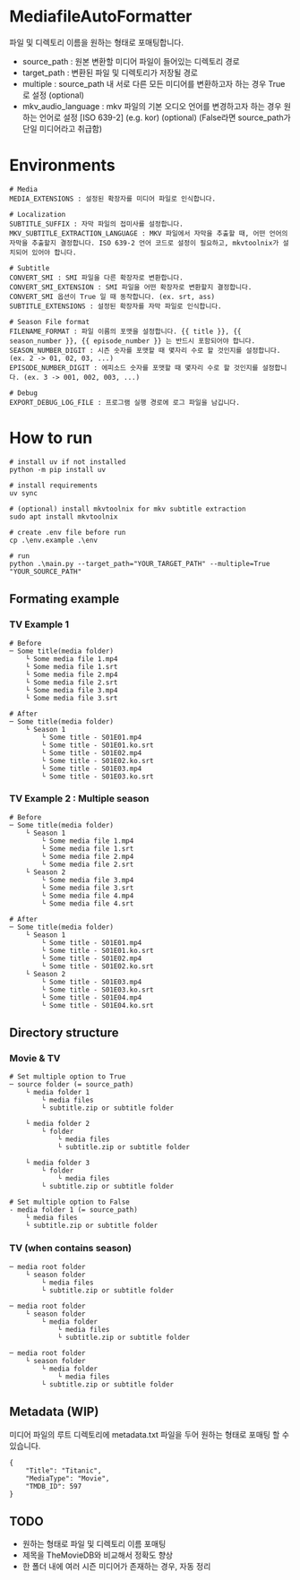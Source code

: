 # MediafileAutoFormatter
파일 및 디렉토리 이름을 원하는 형태로 포매팅합니다.

- source_path : 원본 변환할 미디어 파일이 들어있는 디렉토리 경로
- target_path : 변환된 파일 및 디렉토리가 저장될 경로
- multiple : source_path 내 서로 다른 모든 미디어를 변환하고자 하는 경우 True로 설정 (optional)
- mkv_audio_language : mkv 파일의 기본 오디오 언어를 변경하고자 하는 경우 원하는 언어로 설정 [ISO 639-2] (e.g. kor) (optional)
(False라면 source_path가 단일 미디어라고 취급함)

# Environments
```
# Media
MEDIA_EXTENSIONS : 설정된 확장자를 미디어 파일로 인식합니다.

# Localization
SUBTITLE_SUFFIX : 자막 파일의 접미사를 설정합니다.
MKV_SUBTITLE_EXTRACTION_LANGUAGE : MKV 파일에서 자막을 추출할 때, 어떤 언어의 자막을 추출할지 결정합니다. ISO 639-2 언어 코드로 설정이 필요하고, mkvtoolnix가 설치되어 있어야 합니다.

# Subtitle
CONVERT_SMI : SMI 파일을 다른 확장자로 변환합니다.
CONVERT_SMI_EXTENSION : SMI 파일을 어떤 확장자로 변환할지 결정합니다. CONVERT_SMI 옵션이 True 일 때 동작합니다. (ex. srt, ass)
SUBTITLE_EXTENSIONS : 설정된 확장자를 자막 파일로 인식합니다.

# Season File format
FILENAME_FORMAT : 파일 이름의 포맷을 설정합니다. {{ title }}, {{ season_number }}, {{ episode_number }} 는 반드시 포함되어야 합니다.
SEASON_NUMBER_DIGIT : 시즌 숫자를 포맷할 때 몇자리 수로 할 것인지를 설정합니다. (ex. 2 -> 01, 02, 03, ...)
EPISODE_NUMBER_DIGIT : 에피소드 숫자를 포맷할 때 몇자리 수로 할 것인지를 설정합니다. (ex. 3 -> 001, 002, 003, ...)

# Debug
EXPORT_DEBUG_LOG_FILE : 프로그램 실행 경로에 로그 파일을 남깁니다.
```


# How to run

```
# install uv if not installed
python -m pip install uv

# install requirements
uv sync

# (optional) install mkvtoolnix for mkv subtitle extraction
sudo apt install mkvtoolnix

# create .env file before run
cp .\env.example .\env

# run
python .\main.py --target_path="YOUR_TARGET_PATH" --multiple=True "YOUR_SOURCE_PATH"
```


## Formating example

### TV Example 1
```
# Before
─ Some title(media folder)
    └ Some media file 1.mp4
    └ Some media file 1.srt
    └ Some media file 2.mp4
    └ Some media file 2.srt
    └ Some media file 3.mp4
    └ Some media file 3.srt

# After
─ Some title(media folder)
    └ Season 1
        └ Some title - S01E01.mp4
        └ Some title - S01E01.ko.srt
        └ Some title - S01E02.mp4
        └ Some title - S01E02.ko.srt
        └ Some title - S01E03.mp4
        └ Some title - S01E03.ko.srt
```

### TV Example 2 : Multiple season
```
# Before
─ Some title(media folder)
    └ Season 1
        └ Some media file 1.mp4
        └ Some media file 1.srt
        └ Some media file 2.mp4
        └ Some media file 2.srt
    └ Season 2
        └ Some media file 3.mp4
        └ Some media file 3.srt
        └ Some media file 4.mp4
        └ Some media file 4.srt

# After
─ Some title(media folder)
    └ Season 1
        └ Some title - S01E01.mp4
        └ Some title - S01E01.ko.srt
        └ Some title - S01E02.mp4
        └ Some title - S01E02.ko.srt
    └ Season 2
        └ Some title - S01E03.mp4
        └ Some title - S01E03.ko.srt
        └ Some title - S01E04.mp4
        └ Some title - S01E04.ko.srt
```

## Directory structure

### Movie & TV
```
# Set multiple option to True
─ source folder (= source_path)
    └ media folder 1
        └ media files
        └ subtitle.zip or subtitle folder

    └ media folder 2
        └ folder
            └ media files
            └ subtitle.zip or subtitle folder

    └ media folder 3
        └ folder
            └ media files
        └ subtitle.zip or subtitle folder

# Set multiple option to False
- media folder 1 (= source_path)
    └ media files
    └ subtitle.zip or subtitle folder
```


### TV (when contains season)

```
─ media root folder
    └ season folder
        └ media files
        └ subtitle.zip or subtitle folder

─ media root folder
    └ season folder
        └ media folder
            └ media files
            └ subtitle.zip or subtitle folder

─ media root folder
    └ season folder
        └ media folder
            └ media files
        └ subtitle.zip or subtitle folder
```

## Metadata (WIP)
미디어 파일의 루트 디렉토리에 metadata.txt 파일을 두어 원하는 형태로 포매팅 할 수 있습니다.

```
{
    "Title": "Titanic",
    "MediaType": "Movie",
    "TMDB_ID": 597
}
```

## TODO
- 원하는 형태로 파일 및 디렉토리 이름 포매팅
- 제목을 TheMovieDB와 비교해서 정확도 향상
- 한 폴더 내에 여러 시즌 미디어가 존재하는 경우, 자동 정리
